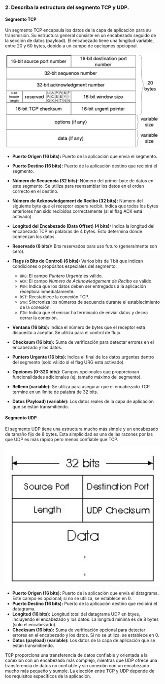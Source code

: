 ### 2. Describa la estructura del segmento TCP y UDP.

#### Segmento TCP

Un segmento TCP encapsula los datos de la capa de aplicación para su transmisión. Su estructura general consiste en un encabezado seguido de la sección de datos (payload). El encabezado tiene una longitud variable, entre 20 y 60 bytes, debido a un campo de opciopnes opciopnal.

![alt text](segmento-TCP.png)

- <b> Puerto Origen (16 bits):</b> Puerto de la aplicación que envía el segmento.
- <b> Puerto Destino (16 bits):</b> Puerto de la aplicación destino que recibirá el segmento. 
- <b> Número de Secuencia (32 bits):</b> Número del primer byte de datos en este segmento. Se utiliza para reensamblar los datos en el orden correcto en el destino.
- <b> Número de Acknowledgement de Recibo (32 bits):</b> Número del siguiente byte que el receptor espera recibir. Indica que todos los bytes anteriores han sido recibidos correctamente (si el flag ACK está activado).
- <b> Longitud del Encabezado (Data Offset) (4 bits):</b> Indica la longitud del encabezado TCP en palabras de 4 bytes. Esto determina dónde comienzan los datos.
- <b>Reservado (6 bits):</b> Bits reservados para uso futuro (generalmente son cero).
- <b>Flags (o Bits de Control) (6 bits):</b> Varios bits de 1 bit que indican condiciones o propósitos especiales del segmento:
    - `URG`: El campo _Puntero Urgente_ es válido.
    - `ACK`: El campo _Número de Acknowledgement de Recibo_ es válido.
    - `PSH`: Indica que los datos deben ser entregados a la aplicación receptora inmediatamente.
    - `RST`: Reestablece la conexión TCP.
    - `SYN`: Sincroniza los números de secuencia durante el establecimiento de la conexión.
    - `FIN`: Indica que el emisor ha terminado de enviar datos y desea cerrar la conexión.

- <b> Ventana (16 bits):</b> Indica el número de bytes que el receptor está dispuesto a aceptar. Se utiliza para el control de flujo.
- <b> Checksum (16 bits):</b> Suma de verificación para detectar errores en el encabezado y los datos.
- <b> Puntero Urgente (16 bits):</b> Indica el final de los datos urgentes dentro del segmento (solo válido si el flag URG está activado).
- <b> Opciones (0-320 bits):</b> Campos opcionales que proporcionan funcionalidades adicionales (ej. tamaño máximo del segmento).
- <b> Relleno (variable):</b> Se utiliza para asegurar que el encabezado TCP termine en un límite de palabra de 32 bits.
- <b> Datos (Payload) (variable):</b> Los datos reales de la capa de aplicación que se están transmitiendo.

#### Segmento UDP

El segmento UDP tiene una estructura mucho más simple y un encabezado de tamaño fijo de 8 bytes. Esta simplicidad es una de las razones por las que UDP es más rápido pero menos confiable que TCP.

![alt text](segmento-UDP.png)

- <b> Puerto Origen (16 bits):</b> Puerto de la aplicación que envía el datagrama. Este campo es opcional; si no se utiliza, se establece en 0.
- <b> Puerto Destino (16 bits):</b> Puerto de la aplicación destino que recibirá el datagrama.
- <b> Longitud (16 bits):</b> Longitud total del datagrama UDP en btyes, incluyendo el encabezado y los datos. La longitud mínima es de 8 bytes (solo el encabezado).
- <b> Checksum (16 bits):</b> Suma de verificación opcional para detectar errores en el encabezado y los datos. Si no se utiliza, se establece en 0.
- <b> Datos (payload) (variable):</b> Los datos de la capa de aplicación que se están transmitiendo.

TCP proporciona una transferencia de datos confiable y orientada a la conexión con un encabezado más complejo, mientras que UDP ofrece una transferencia de datos no confiable y sin conexión con un encabezado mucho más pequeño y sumple. La elección entre TCP y UDP depende de los requisitos específicos de la aplicación.